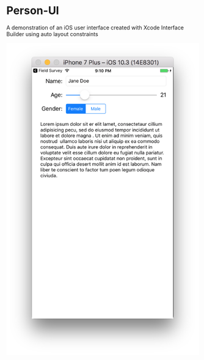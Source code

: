 # Person-UI
A demonstration of an iOS user interface created with Xcode Interface Builder using auto layout constraints


![Screenshot](PersonUIScreenshot.png)
